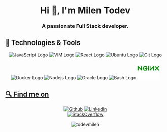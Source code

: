 
<!-- links to your social media accounts -->
<h1 align="center">Hi 👋, I'm Milen Todev</h1>
<h3 align="center">A passionate Full Stack developer.</h3>

## 🔧 Technologies & Tools
<p align="center">
<img src="https://cdn.worldvectorlogo.com/logos/logo-javascript.svg" alt="JavaScript Logo" width="70" height="70" /> <img src="https://cdn.worldvectorlogo.com/logos/vim.svg" alt="VIM Logo" width="70" height="70" /> <img src="https://cdn.worldvectorlogo.com/logos/react-2.svg" alt="React Logo" width="70" height="70" /> <img src="https://cdn.worldvectorlogo.com/logos/ubuntu-4.svg" alt="Ubuntu Logo" width="70" height="70" /> <img src="https://cdn.worldvectorlogo.com/logos/git-icon.svg" alt="Git Logo" width="70" height="70" /> <img src="https://cdn.worldvectorlogo.com/logos/docker.svg" alt="Docker Logo" width="70" height="70" /> <img src="https://cdn.worldvectorlogo.com/logos/nodejs-1.svg" alt="Nodejs Logo" width="70" height="70" /> <img src="https://cdn.worldvectorlogo.com/logos/oracle-6.svg" alt="Oracle Logo" width="70" height="70" />    <img src="https://cdn.worldvectorlogo.com/logos/bash-1.svg" alt="Bash Logo" width="70" height="70" /> <a href="https://www.nginx.com" target="_blank" rel="noreferrer"> <img src="https://raw.githubusercontent.com/devicons/devicon/master/icons/nginx/nginx-original.svg" alt="nginx" width="70" height="70"/>
</p>


## 🔍 Find me on
<p align="center"><a 
href="https://github.com/todevmilen" target="_blank"><img alt="Github" 
src="https://img.shields.io/badge/GitHub-%2312100E.svg?&style=for-the-badge&logo=Github&logoColor=white" /></a> <a 
href="https://www.linkedin.com/in/milen-todev-1a3510167" target="_blank"><img alt="LinkedIn" 
src="https://img.shields.io/badge/linkedin-%2312100E.svg?&style=for-the-badge&logo=linkedin&logoColor=blue" /></a><br> <a 
href="https://stackoverflow.com/users/19099618/todevv" target="_blank"><img alt="StackOverflow" 
src="https://stackoverflow-badge.vercel.app/?userID=19099618" /></a> 
</p>  

<p align="center"><img align="center" src="https://github-readme-streak-stats.herokuapp.com/?user=todevmilen&" alt="todevmilen" /></p>
